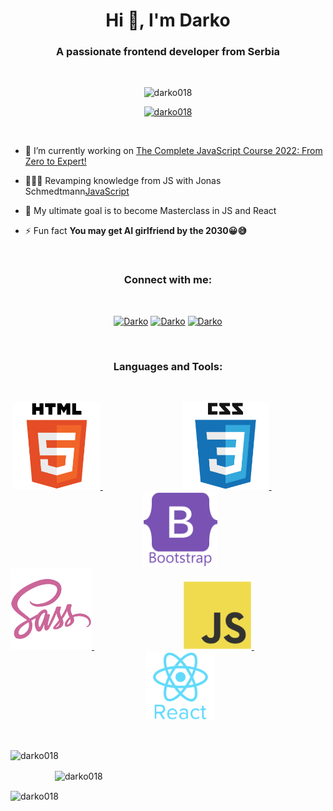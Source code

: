 <h1 align="center">Hi 👋, I'm Darko</h1>
<h3 align="center">A passionate frontend developer from Serbia</h3>
<br>
<p align="center"> <img src="https://komarev.com/ghpvc/?username=darko018&label=Profile%20views&color=0e75b6&style=flat" alt="darko018" /> </p>

<p align="center"> <a href="https://github.com/ryo-ma/github-profile-trophy"><img src="https://github-profile-trophy.vercel.app/?username=darko018" alt="darko018" /></a> </p>
<br>

- 🔭 I’m currently working on [The Complete JavaScript Course 2022: From Zero to Expert!](https://www.udemy.com/course/the-complete-javascript-course/)
- 👨🏼‍🎓 Revamping knowledge from JS with Jonas Schmedtmann[JavaScript](https://github.com/jonasschmedtmann)
- 🏁 My ultimate goal is to become Masterclass in JS and React   

- ⚡ Fun fact **You may get AI girlfriend by the 2030😀😅**
<br>

<h3 align="center">Connect with me:</h3><br>
<p align="center">
<a href="https://www.linkedin.com/in/darko-kovacevic-a60248115/" target="_blank"><img src="https://img.shields.io/badge/LinkedIn-0077B5?style=for-the-badge&logo=linkedin&logoColor=white" alt="Darko" /></a>
<a href="https://www.instagram.com/darko.kovacevic018/" target="_blank"><img src="https://img.shields.io/badge/-Instagram-e4405f?style=for-the-badge&logo=appveyor&logo=Instagram&logoColor=white" alt="Darko" /></a>
<a href="mailto:darkokovacevic018@gmail.com" target="_blank"><img src="https://img.shields.io/badge/Gmail-D14836?style=for-the-badge&logo=gmail&logoColor=white" alt="Darko" /></a>
</p>

<br>
<h3 align="center">Languages and Tools:</h3><br>
<p align="center"> 
<a href="https://www.w3.org/html/" target="_blank"> <img src="https://raw.githubusercontent.com/devicons/devicon/master/icons/html5/html5-original-wordmark.svg" alt="html5" width="140" height="140"/> </a> &nbsp &nbsp &nbsp &nbsp &nbsp &nbsp &nbsp &nbsp &nbsp &nbsp &nbsp &nbsp &nbsp &nbsp &nbsp &nbsp
<a href="https://www.w3schools.com/css/" target="_blank"> 
<img src="https://raw.githubusercontent.com/devicons/devicon/master/icons/css3/css3-original-wordmark.svg" alt="css3" width="140" height="140"/> </a> &nbsp &nbsp &nbsp &nbsp &nbsp &nbsp &nbsp &nbsp &nbsp &nbsp &nbsp &nbsp &nbsp &nbsp &nbsp &nbsp
<a href="https://getbootstrap.com" target="_blank"><img src="https://raw.githubusercontent.com/devicons/devicon/master/icons/bootstrap/bootstrap-plain-wordmark.svg" alt="bootstrap" width="120" height="120"/> </a> <br>
<a href="https://sass-lang.com" target="_blank"> <img src="https://raw.githubusercontent.com/devicons/devicon/master/icons/sass/sass-original.svg" alt="sass" width="130" height="130"/> </a> &nbsp &nbsp &nbsp &nbsp &nbsp &nbsp &nbsp &nbsp &nbsp &nbsp &nbsp &nbsp  &nbsp &nbsp &nbsp &nbsp  &nbsp &nbsp
<a href="https://developer.mozilla.org/en-US/docs/Web/JavaScript" target="_blank"> <img src="https://raw.githubusercontent.com/devicons/devicon/master/icons/javascript/javascript-original.svg" alt="javascript" width="110" height="110"/> </a> &nbsp &nbsp &nbsp &nbsp &nbsp &nbsp &nbsp &nbsp &nbsp &nbsp &nbsp &nbsp &nbsp &nbsp &nbsp &nbsp &nbsp &nbsp &nbsp &nbsp
<a href="https://reactjs.org/" target="_blank"> <img src="https://raw.githubusercontent.com/devicons/devicon/master/icons/react/react-original-wordmark.svg" alt="react" width="110" height="110"/> </a>
</p><br>
<p><img align="left" src="https://github-readme-stats.vercel.app/api/top-langs?username=darko018&show_icons=true&locale=en&layout=compact" alt="darko018" /></p><br>

<p>&nbsp &nbsp &nbsp &nbsp &nbsp&nbsp &nbsp &nbsp &nbsp &nbsp<img align="center" src="https://github-readme-stats.vercel.app/api?username=darko018&show_icons=true&locale=en" alt="darko018" /></p>

<p><img align="center" src="https://github-readme-streak-stats.herokuapp.com/?user=darko018&" alt="darko018" /></p>

